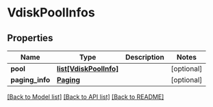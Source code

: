 # VdiskPoolInfos

## Properties
Name | Type | Description | Notes
------------ | ------------- | ------------- | -------------
**pool** | [**list[VdiskPoolInfo]**](VdiskPoolInfo.md) |  | [optional] 
**paging_info** | [**Paging**](Paging.md) |  | [optional] 

[[Back to Model list]](../README.md#documentation-for-models) [[Back to API list]](../README.md#documentation-for-api-endpoints) [[Back to README]](../README.md)



